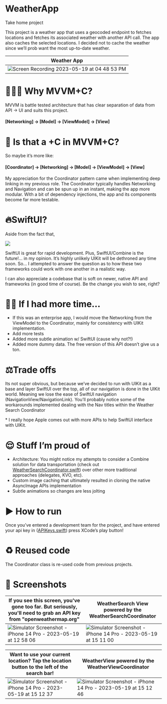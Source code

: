 # WeatherApp
Take home project

This project is a weather app that uses a geocoded endpoint to fetches locations and fetches its associated weather with another API call. The app also caches the selected locations. I decided not to cache the weather since we’ll prob want the most up-to-date weather.

| Weather App |
|-|
| ![Screen Recording 2023-05-19 at 04 48 53 PM](https://github.com/Cwalker924/WeatherApp/assets/20428058/d532beff-79ae-44f4-9ac8-1d5a08960732) |

# 🤷🏾‍♂️ Why MVVM+C?
MVVM is battle tested architecture that has clear separation of data from API -> UI and suits this project.

#### [Networking] -> [Model] -> [ViewModel] -> [View]


# 🧐 Is that a +C in MVVM+C?
So maybe it’s more like:

#### [Coordinator] -> [Networking] -> [Model] -> [ViewModel] -> [View]

My appreciation for the Coordinator pattern came when implementing deep linking in my previous role. The Coordinator typically handles Networking and Navigation and can be spun up in an instant, making the app more modular. With a bit of dependency injections, the app and its components become far more testable.


# 🔥SwiftUI?
Aside from the fact that,

![](https://media.tenor.com/zFHAoUeMbKgAAAAC/i-like-it-a-lot-jim-carrey.gif)

SwiftUI is great for rapid development. Plus, SwiftUI/Combine is the future!... in my opinion. It’s highly unlikely UIKit will be dethroned any time soon. So… I attempted to answer the question as to how these two frameworks could work with one another in a realistic way.

I can also appreciate a codebase that is soft on newer, native API and frameworks (in good time of course). Be the change you wish to see, right?


# 👴🏾 If I had more time…
- If this was an enterprise app, I would move the Networking from the ViewModel to the Coordinator, mainly for consistency with UIKit implementation.
- Add more tests
- Added more subtle animation w/ SwiftUI (cause why not?!)
- Added more dummy data. The free version of this API doesn’t give us a ton.



# ⚖️Trade offs
Its not super obvious, but because we’ve decided to run with UIKit as a base and layer SwiftUI over the top, all of our navigation is done in the UIKit world. Meaning we lose the ease of SwiftUI navigation (NavigationView/NavigationLink). You’ll probably notice some of the workarounds implemented dealing with the Nav titles within the Weather Search Coordinator

\* I really hope Apple comes out with more APIs to help SwiftUI interface with UIKit.


# 😌 Stuff I’m proud of
- Architecture: You might notice my attempts to consider a Combine solution for data transportation (check out [WeatherSearchCoordinator.swift](https://github.com/Cwalker924/WeatherApp/blob/main/WeatherApp/Coordinators/WeatherSearchCoordinator.swift)) over other more traditional approaches (delegates, KVO, etc).
- Custom image caching that ultimately resulted in cloning the native AsyncImage APIs implementation
- Subtle animations so changes are less jolting


# ▶️ How to run
Once you’ve entered a development team for the project, and have entered your api key in ([APIKeys.swift](https://github.com/Cwalker924/WeatherApp/blob/main/WeatherApp/Networking/APIKeys.swift)) press XCode’s play button!


# ♻️ Reused code
The Coordinator class is re-used code from previous projects.

# 👀 Screenshots
| If you see this screen, you've gone too far. But seriously, you'll need to grab an API key from "openweathermap.org" | WeatherSearch View powered by the WeatherSearchCoordinator | 
|-|-|
| ![Simulator Screenshot - iPhone 14 Pro - 2023-05-19 at 12 58 06](https://github.com/Cwalker924/WeatherApp/assets/20428058/7d8ce3cd-56c3-4c72-8748-09947c439c9e) | ![Simulator Screenshot - iPhone 14 Pro - 2023-05-19 at 15 11 00](https://github.com/Cwalker924/WeatherApp/assets/20428058/fdc45777-9a23-49bf-8809-ee9142262e22) |

| Want to use your current location? Tap the location button to the left of the search bar! | WeatherView powered by the WeatherViewCoordinator |
|-|-|
| ![Simulator Screenshot - iPhone 14 Pro - 2023-05-19 at 15 12 37](https://github.com/Cwalker924/WeatherApp/assets/20428058/f1bdb683-b35a-42fb-b896-38d6f8db6c05) | ![Simulator Screenshot - iPhone 14 Pro - 2023-05-19 at 15 12 46](https://github.com/Cwalker924/WeatherApp/assets/20428058/00570fb1-aea3-4fad-87d6-8d65d6843fc0) |

